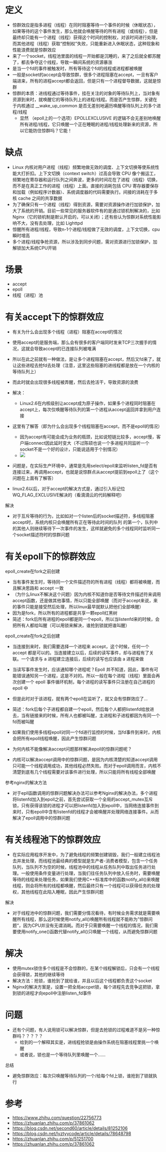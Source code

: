 # 定义

- 惊群效应是指多进程（线程）在同时阻塞等待一个事件的时候（休眠状态），如果等待的这个事件发生，那么他就会唤醒等待的所有进程（或线程），但是最终却只能有一个进程（线程）获得这个时间的控制权，对该时间进行处理，而其他进程（线程）获取“控制权”失败，只能重新进入休眠状态，这种现象和性能浪费就是惊群效应
- 来了一个socket，线程池里面的线程一开始都是沉睡的，来了之后就全都苏醒了，都去争夺这个线程，导致一瞬间系统的资源暴涨
- 是当一个fd的事件被触发时，所有等待这个fd的线程或进程都被唤醒
- 一般是socket的accept会导致惊群，很多个进程阻塞在accept，一旦有客户端进来，所有的进程accept都会返回，但是只有一个进程督导数据，这就是惊群
- 惊群的本质：进线程通过等待事件，挂在关注的对象的等待队列上，当对象有资源到来时，就唤醒它的等待队列上的进程/线程。而是否产生惊群，关键在于内核通过 __wake_up_common 是否无差别地遍历唤醒等待队列上的多个进程/线程
  - 显然 （epoll上的一个选项）EPOLLEXCLUSIVE 的逻辑不会无差别地唤醒所有进程/线程，它只唤醒一个正在睡眠的进程/线程处理新来的资源，所以它能防住惊群吗？它能！





# 缺点

- Linux 内核对用户进程（线程）频繁地做无效的调度、上下文切换等使系统性能大打折扣。上下文切换（context switch）过高会导致 CPU 像个搬运工，频繁地在寄存器和运行队列之间奔波，更多的时间花在了进程（线程）切换，而不是在真正工作的进程（线程）上面。直接的消耗包括 CPU 寄存器要保存和加载（例如程序计数器）、系统调度器的代码需要执行。间接的消耗在于多核 cache 之间的共享数据
- 为了确保只有一个进程（线程）得到资源，需要对资源操作进行加锁保护，加大了系统的开销。目前一些常见的服务器软件有的是通过锁机制解决的，比如 Nginx（它的锁机制是默认开启的，可以关闭）；还有些认为惊群对系统性能影响不大，没有去处理，比如 Lighttpd
- 惊醒所有进程/线程，导致n-1个进程/线程做了无效的调度，上下文切换，cpu瞬时增高
- 多个进程/线程争抢资源，所以涉及到同步问题，需对资源进行加锁保护，加解锁加大系统CPU开销





# 场景

- accept
- epoll
- 线程（进程）池





# 有关accept下的惊群效应

- 有关为什么会出现多个线程（进程）阻塞在accept的情况
- 使用accept的是服务端，那么会有很多的客户端同时发来TCP三次握手的情况，这就会导致accept的已连接队列被堆满
- 所以在此之前就有一种做法，是让多个进程阻塞在accept，然后又fd来了，就让这些进程去抢fd去处理（注意，这里这些阻塞的进线程都是放在一个内核的等待队列上）
- 而此时就会出现很多线程被弄醒，然后去抢活干，导致资源的浪费
- 解决：
  - Linux2.6在内核级别让accept成为原子操作，如果多个进程同时阻塞在accept上，每次仅唤醒等待队列的第一个进程从accept返回并拿到用户连接
- 这里有了解答（即为什么会出现多个线程阻塞在accept，而不是epoll的情况）
  - 因为accept有可能会成为业务的瓶颈，比如说短链比较多，accept慢，客户端connect因此延时变大（不过陈硕也说一个多进程共同监听一个socket不是一个好的设计，只能说适用于个别情况）
  - ![](惊群效应01.png)



- 问题是，在实际生产环境中，通常是先用select/epoll来监听listen_fd是否有连接过来，再调用accept，也就是说惊群点从accept提前到epoll上了（这个问题在上面有了解答）
- linux2.6以后，对于accept的解决方式是，通过引入标记位WQ_FLAG_EXCLUSIVE解决的（看滴滴云的代码解释吧）



解决

- 对于互斥等待的行为，比如如对一个listen后的socket描述符，多线程阻塞accept时，系统内核只会唤醒所有正在等待此时间的队列 的第一个，队列中的其他人则继续等待下一次事件的发生，这样就避免的多个线程同时监听同一个socket描述符时的惊群问题





# 有关epoll下的惊群效应

epoll_create在fork之前创建

- 当有事件发生时，等待同一个文件描述符的所有进程（线程）都将被唤醒，而且解决思路和 accept 一致
- （为什么linux不解决这个问题）因为内核不知道你是否等待文件描述符来调用accept函数，还是做其他事情，所以只能全部唤醒（而对于accept来说，来的事件只能是接受然后处理，所以linux最早就默认把他们全部唤醒）
- 因为是fork，所以所有的进程都是共享一颗epoll红黑树
- 简述：fork后所有进程的epoll都是同一个epoll，所以当listenfd来的时候，会把所有人都给叫醒（可以用锁来解决，谁抢到锁就把谁叫醒）



epoll_create在fork之后创建

- 当连接到来时，我们需要选择一个进程来 accept，这个时候，任何一个 accept 都是可以的。当连接建立以后，后续的读写事件，却与进程有了关联。一个请求与 a 进程建立连接后，后续的读写也应该由 a 进程来做
- 当读写事件发生时，应该通知哪个进程呢？Epoll 并不知道，因此，事件有可能错误通知另一个进程，这是不对的。所以一般在每个进程（线程）里面会再次创建一个 epoll 事件循环机制，每个进程的读写事件只注册在自己进程的 epoll 中
- 但是此时对于该进程，就有两个epoll在监听了，就又会有惊群效应了...
- 简述：fork后每个子进程都自建一个epoll，然后每个人都把listenfd给放进去，当有链接来的时候，所有人也都被叫醒，主进程和子进程都因为有同一个fd而被叫醒



- 如果我们使用多线程epoll对同一个fd进行监控的时候，当fd事件到来时，内核会把所有epoll线程唤醒，因此产生惊群问题
- 为何内核不能像解决accept问题那样解决epoll的惊群问题呢？
- 内核可以解决accept调用中的惊群问题，是因为内核清楚的知道accept调用只可能一个线程调用成功，其他线程必然失败。而对于epoll调用而言，内核不清楚到底有几个线程需要对该事件进行处理，所以只能将所有线程全部唤醒



参考nginx的解决方法

- 对于epll函数调用的惊群问题解决办法可以参考Nginx的解决办法，多个进程将listenfd加入到epoll之前，首先尝试获取一个全局的accept_mutex互斥锁，只有获得该锁的进程才可以把listenfd加入到epoll中，当网络连接事件到来时，只有epoll中含有listenfd的线程才会被唤醒并处理网络连接事件。从而解决了epoll调用中的惊群问题





# 有关线程池下的惊群效应

- 在实际应用程序开发中，为了避免线程的频繁创建销毁，我们一般建立线程池去并发处理，而线程池最经典的模型就是生产者-消费者模型，包含一个任务队列，当队列不为空的时候，线程池中的线程从任务队列中取出任务进行处理。一般使用条件变量进行处理，当我们往任务队列中放入任务时，需要唤醒等待的线程来处理任务，如果我们使用C++标准库中的函数notify_all()来唤醒线程，则会将所有的线程都唤醒，然后最终只有一个线程可以获得任务的处理权，其他线程在此陷入睡眠，因此产生惊群问题



解决

- 对于线程池中的惊群问题，我们需要分情况看待，有时候业务需求就是需要唤醒所有线程，那么这时候使用notify_all()唤醒所有线程就不能称为”惊群问题“，因为CPU并没有无谓消耗。而对于只需要唤醒一个线程的情况，我们需要使用notify_one()函数代替notify_all()只唤醒一个线程，从而避免惊群问题





# 解决

- 使用mutex锁住多个线程是不会惊群的，在某个线程解锁后，只会有一个线程会获得锁，其他的继续等待
- 解决方法：抢锁，谁抢到了就给谁，并且以后这个线程都负责这个socket
- Nginx的解决方案是，设置一把全局accpet锁，每个进程先去竞争这把锁，拿到锁的进程才向epoll中注册listen_fd事件





# 问题

- 还有个问题，有人说用锁可以解决惊群，但是去抢锁的过程难道不是另一种惊群吗？？？？？
  - 给到的一个解释其实是，进线程抢锁是由操作系统在阻塞线程里挑一个唤醒
  - 或者说，锁也是一个等待队列里唤醒一个......



总结

- 避免惊群效应：每次只唤醒等待队列的一个/给每个fd上锁，谁抢到了锁就执行





# 参考

- https://www.zhihu.com/question/22756773
- https://zhuanlan.zhihu.com/p/37861062
- https://blog.csdn.net/second60/article/details/81252106
- https://blog.csdn.net/lyztyycode/article/details/78648798
- https://zhuanlan.zhihu.com/p/51251700
- https://zhuanlan.zhihu.com/p/37861062